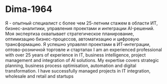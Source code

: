 # Dima-1964
Я - опытный специалист с более чем 25-летним стажем в области ИТ, бизнес-аналитики, управления проектами и интеграции AI-решений. Моя экспертиза охватывает стратегическое планирование, оптимизацию бизнес-процессов, автоматизацию и цифровую трансформацию. Я успешно управлял проектами в ИТ-интеграции, оптово-розничной торговле и стартапах
I am an experienced professional with over 25 years of experience in IT, business intelligence, project management and integration of AI solutions. My expertise covers strategic planning, business process optimisation, automation and digital transformation. I have successfully managed projects in IT integration, wholesale and retail and startups
